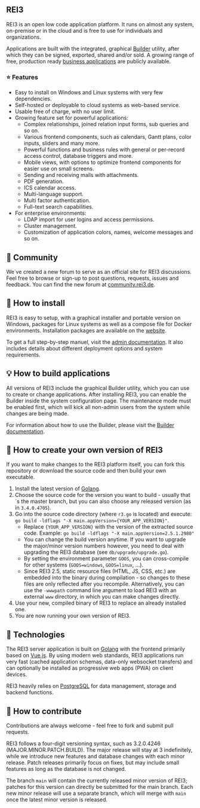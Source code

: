 ## REI3
REI3 is an open low code application platform. It runs on almost any system, on-premise or in the cloud and is free to use for individuals and organizations.

Applications are built with the integrated, graphical [Builder](https://rei3.de/en/docs) utility, after which they can be signed, exported, shared and/or sold. A growing range of free, production ready [business applications](https://rei3.de/en/applications) are publicly available.

### ⭐ Features
* Easy to install on Windows and Linux systems with very few dependencies.
* Self-hosted or deployable to cloud systems as web-based service.
* Usable free of charge, with no user limit.
* Growing feature set for powerful applications:
  * Complex relationships, joined relation input forms, sub queries and so on.
  * Various frontend components, such as calendars, Gantt plans, color inputs, sliders and many more.
  * Powerful functions and business rules with general or per-record access control, database triggers and more.
  * Mobile views, with options to optimize frontend components for easier use on small screens.
  * Sending and receiving mails with attachments.
  * PDF generation.
  * ICS calendar access.
  * Multi-language support.
  * Multi factor authentication.
  * Full-text search capabilities.
* For enterprise environments:
  * LDAP import for user logins and access permissions.
  * Cluster management.
  * Customization of application colors, names, welcome messages and so on.

## :ticket: Community
We´ve created a new forum to serve as an official site for REI3 discussions. Feel free to browse or sign-up to post questions, requests, issues and feedback. You can find the new forum at [community.rei3.de](https://community.rei3.de).

## 📀 How to install
REI3 is easy to setup, with a graphical installer and portable version on Windows, packages for Linux systems as well as a compose file for Docker environments. Installation packages are available on the [website](https://rei3.de/en/downloads).

To get a full step-by-step manuel, visit the [admin documentation](https://rei3.de/en/docs/admin). It also includes details about different deployment options and system requirements.

## 💡 How to build applications
All versions of REI3 include the graphical Builder utility, which you can use to create or change applications. After installing REI3, you can enable the Builder inside the system configuration page. The maintenance mode must be enabled first, which will kick all non-admin users from the system while changes are being made.

For information about how to use the Builder, please visit the [Builder documentation](https://rei3.de/en/docs/builder).

## 📑 How to create your own version of REI3
If you want to make changes to the REI3 platform itself, you can fork this repository or download the source code and then build your own executable.

1. Install the latest version of [Golang](https://golang.org/dl/).
1. Choose the source code for the version you want to build - usually that´s the master branch, but you can also choose any released version (as in `3.4.0.4705`).
1. Go into the source code directory (where `r3.go` is located) and execute: `go build -ldflags "-X main.appVersion={YOUR_APP_VERSION}"`.
   * Replace `{YOUR_APP_VERSION}` with the version of the extracted source code. Example: `go build -ldflags "-X main.appVersion=2.5.1.2980"`
   * You can change the build version anytime. If you want to upgrade the major/minor version numbers however, you need to deal with upgrading the REI3 database (see `db/upgrade/upgrade.go`).
   * By setting the environment parameter `GOOS`, you can cross-compile for other systems (`GOOS=windows`, `GOOS=linux`, ...).
   * Since REI3 2.5, static resource files (HTML, JS, CSS, etc.) are embedded into the binary during compilation - so changes to these files are only reflected after you recompile. Alternatively, you can use the `-wwwpath` command line argument to load REI3 with an external `www` directory, in which you can make changes directly.
1. Use your new, compiled binary of REI3 to replace an already installed one.
1. You are now running your own version of REI3.

## 📇 Technologies
The REI3 server application is built on [Golang](https://golang.org/) with the frontend primarily based on [Vue.js](https://vuejs.org/). By using modern web standards, REI3 applications run very fast (cached application schemas, data-only websocket transfers) and can optionally be installed as progressive web apps (PWA) on client devices.

REI3 heavily relies on [PostgreSQL](https://www.postgresql.org/) for data management, storage and backend functions.

## 👏 How to contribute
Contributions are always welcome - feel free to fork and submit pull requests.

REI3 follows a four-digit versioning syntax, such as 3.2.0.4246 (MAJOR.MINOR.PATCH.BUILD). The major release will stay at 3 indefinitely, while we introduce new features and database changes with each minor release. Patch releases primarily focus on fixes, but may include small features as long as the database is not changed.

The branch `main` will contain the currently released minor version of REI3; patches for this version can directly be submitted for the main branch. Each new minor release will use a separate branch, which will merge with `main` once the latest minor version is released.

